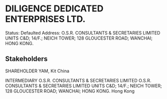 # DILIGENCE DEDICATED ENTERPRISES LTD.
Status: Defaulted
Address: O.S.R. CONSULTANTS & SECRETARIES LIMITED UNITS C&D; 14/F.; NEICH TOWER; 128 GLOUCESTER ROAD; WANCHAI; HONG KONG.

## Stakeholders
SHAREHOLDER
YAM, Kit
China


INTERMEDIARY
O.S.R. CONSULTANTS & SECRETARIES LIMITED
O.S.R. CONSULTANTS & SECRETARIES LIMITED UNITS C&D; 14/F.; NEICH TOWER; 128 GLOUCESTER ROAD; WANCHAI; HONG KONG.
Hong Kong



